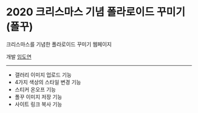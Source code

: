 # 2020 크리스마스 기념 폴라로이드 꾸미기(폴꾸)

크리스마스를 기념한 폴라로이드 꾸미기 웹페이지

개발 [임도연](https://github.com/dddooo9)

-------
- 갤러리 이미지 업로드 기능
- 4가지 색상의 스타일 변경 기능
- 스티커 온오프 기능
- 폴꾸 이미지 저장 기능
- 사이트 링크 복사 기능


